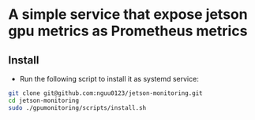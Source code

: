 # A simple service that expose jetson gpu metrics as Prometheus metrics

## Install

- Run the following script to install it as systemd service:

```bash
git clone git@github.com:nguu0123/jetson-monitoring.git
cd jetson-monitoring
sudo ./gpumonitoring/scripts/install.sh
```
